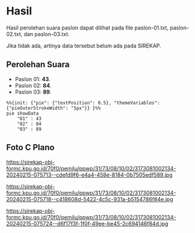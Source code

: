 # Hasil

Hasil perolehan suara paslon dapat dilihat pada file paslon-01.txt, paslon-02.txt, dan paslon-03.txt.

Jika tidak ada, artinya data tersebut belum ada pada SIREKAP.

## Perolehan Suara

 * Paslon 01: **43**.
 * Paslon 02: **84**.
 * Paslon 03: **89**.

```mermaid
%%{init: {"pie": {"textPosition": 0.5}, "themeVariables": {"pieOuterStrokeWidth": "5px"}} }%%
pie showData
    "01" : 43
    "02" : 84
    "03" : 89
```
## Foto C Plano

https://sirekap-obj-formc.kpu.go.id/70f0/pemilu/ppwp/31/73/08/10/02/3173081002134-20240215-075713--cdefd9f6-e4a4-458e-8184-0b7505edf589.jpg

https://sirekap-obj-formc.kpu.go.id/70f0/pemilu/ppwp/31/73/08/10/02/3173081002134-20240215-075718--c418608d-5422-4c5c-931a-b5154786f84e.jpg

https://sirekap-obj-formc.kpu.go.id/70f0/pemilu/ppwp/31/73/08/10/02/3173081002134-20240215-075724--d6f17f3f-1f0f-49ee-be45-2c694146f84d.jpg
